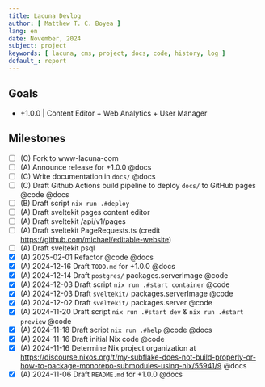 ```yaml
---
title: Lacuna Devlog
author: [ Matthew T. C. Boyea ]
lang: en
date: November, 2024
subject: project
keywords: [ lacuna, cms, project, docs, code, history, log ]
default_: report
---
```


## Goals

- +1.0.0 | Content Editor + Web Analytics + User Manager

## Milestones

- [ ] (C) Fork to www-lacuna-com
- [ ] (A) Announce release for +1.0.0 @docs
- [ ] (C) Write documentation in `docs/` @docs
- [ ] (C) Draft Github Actions build pipeline to deploy `docs/` to GitHub pages @code @docs
- [ ] (B) Draft script `nix run .#deploy`
- [ ] (A) Draft sveltekit pages content editor
- [ ] (A) Draft sveltekit /api/v1/pages
- [ ] (A) Draft sveltekit PageRequests.ts (credit https://github.com/michael/editable-website)
- [ ] (A) Draft sveltekit psql
- [x] (A) 2025-02-01 Refactor @code @docs
- [x] (A) 2024-12-16 Draft `TODO.md` for +1.0.0 @docs
- [x] (A) 2024-12-14 Draft `postgres/` packages.serverImage @code
- [x] (A) 2024-12-03 Draft script `nix run .#start container` @code
- [x] (A) 2024-12-03 Draft `sveltekit/` packages.serverImage @code
- [x] (A) 2024-12-02 Draft `sveltekit/` packages.server @code
- [x] (A) 2024-11-20 Draft script `nix run .#start dev` & `nix run .#start preview` @code
- [x] (A) 2024-11-18 Draft script `nix run .#help` @code @docs
- [x] (A) 2024-11-16 Draft initial Nix code @code
- [x] (A) 2024-11-16 Determine Nix project organization at https://discourse.nixos.org/t/my-subflake-does-not-build-properly-or-how-to-package-monorepo-submodules-using-nix/55941/9 @docs
- [x] (A) 2024-11-06 Draft `README.md` for +1.0.0 @docs
